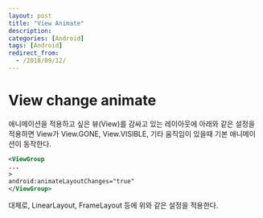 ```yaml
---
layout: post
title: "View Animate"
description: 
categories: [Android]
tags: [Android]
redirect_from:
  - /2018/09/12/
---
```


# View change animate

애니메이션을 적용하고 싶은 뷰(View)를 감싸고 있는 레이아웃에 아래와 같은 설정을 적용하면 View가 View.GONE, View.VISIBLE, 기타 움직임이 있을때 기본 애니메이션이 동작한다.

```xml
<ViewGroup
...
>
android:animateLayoutChanges="true"
</ViewGroup>
```

대체로, LinearLayout, FrameLayout 등에 위와 같은 설정을 적용한다.